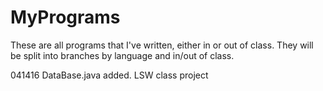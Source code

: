 # MyPrograms
These are all programs that I've written, either in or out of class. They will be split into branches by language and in/out of class.

041416 DataBase.java added. LSW class project
